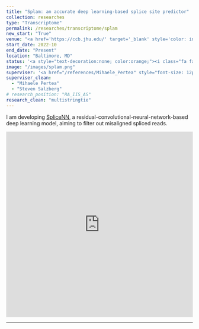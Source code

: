 ```yaml
---
title: "Splam: an accurate deep learning-based splice site predictor"
collection: researches
type: "Transcriptome"
permalink: /researches/transcriptome/splam
new_start: "True"
venue: "<a href='https://ccb.jhu.edu/' target='_blank' style='color: inherit;'>Center of Computational Biology, Johns Hopkins University</a>"
start_date: 2022-10
end_date: "Present"
location: "Baltimore, MD"
status: '<a style="text-decoration:none; color:orange;"><i class="fa fa-spinner" aria-hidden="true"></i></a> &nbsp; <a href="https://doi.org/10.1101/2023.07.27.550754" target="_blank"><i style="font-size: 12px; color:orange">BioRxiv</i></a>'
image: "/images/splam.png"
superviser: '<a href="/references/Mihaele_Pertea" style="font-size: 12px; text-decoration:none; color:#4A4F53; border-style: solid; border-color:#f6b0ff; border-radius: 10px; background-color: #f6b0ff;" target="_blank">&nbsp; Mihaele Pertea &nbsp;</a> &nbsp;<a href="/references/Steven_Salzberg" style="font-size: 12px; text-decoration:none; color:#4A4F53; border-style: solid; border-color:#8cb8ff; border-radius: 10px; background-color: #8cb8ff;" target="_blank">&nbsp; Steven Salzberg &nbsp;</a>'
superviser_clean:
  - "Mihaele Pertea"
  - "Steven Salzberg"
# research_position: "RA_IIS_AS"
research_clean: "multistringtie"
---
```


I am developing <a href="https://ccb.jhu.edu/software/stringtie/index.shtml" target="_blank" >SpliceNN</a>, a residual-convolutional-neural-network-based deep learning model, aiming to filter out misaligned spliced reads.

<iframe src="https://docs.google.com/presentation/d/e/2PACX-1vSR6tHQF3Tm-G9flKadg652DQayknuYB9B5f4mu543Z892Bc-2hfCG60LuBNEES6w/embed?start=false&loop=false&delayms=3000" frameborder="0" width="100%" height="500" allowfullscreen="true" mozallowfullscreen="true" webkitallowfullscreen="true"></iframe>

---
